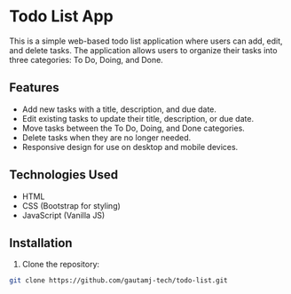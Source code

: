 # Todo List App

This is a simple web-based todo list application where users can add, edit, and delete tasks. The application allows users to organize their tasks into three categories: To Do, Doing, and Done.

## Features

- Add new tasks with a title, description, and due date.
- Edit existing tasks to update their title, description, or due date.
- Move tasks between the To Do, Doing, and Done categories.
- Delete tasks when they are no longer needed.
- Responsive design for use on desktop and mobile devices.

## Technologies Used

- HTML
- CSS (Bootstrap for styling)
- JavaScript (Vanilla JS)

## Installation

1. Clone the repository:

```bash
git clone https://github.com/gautamj-tech/todo-list.git
